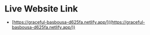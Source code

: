 # Live Website Link

- [https://graceful-basbousa-d625fa.netlify.app/]((https://graceful-basbousa-d625fa.netlify.app/)) 

